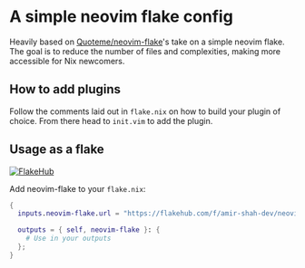 # A simple neovim flake config

Heavily based on [Quoteme/neovim-flake](https://github.com/Quoteme/neovim-flake/tree/master)'s take on a simple neovim flake. The goal is to reduce the number of files and complexities, making more accessible for Nix newcomers.

## How to add plugins

Follow the comments laid out in `flake.nix` on how to build your plugin of choice. From there head to `init.vim` to add the plugin.

## Usage as a flake

[![FlakeHub](https://img.shields.io/endpoint?url=https://flakehub.com/f/amir-shah-dev/neovim-flake/badge)](https://flakehub.com/flake/amir-shah-dev/neovim-flake)

Add neovim-flake to your `flake.nix`:

```nix
{
  inputs.neovim-flake.url = "https://flakehub.com/f/amir-shah-dev/neovim-flake/*.tar.gz";

  outputs = { self, neovim-flake }: {
    # Use in your outputs
  };
}

```



